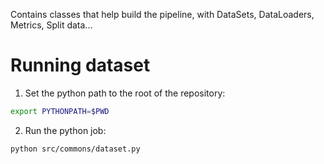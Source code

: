 Contains classes that help build the pipeline, with DataSets, DataLoaders, Metrics, Split data...


# Running dataset

1. Set the python path to the root of the repository: 

```sh
export PYTHONPATH=$PWD
```

2. Run the python job: 

```sh
python src/commons/dataset.py
````
